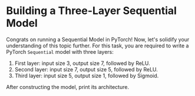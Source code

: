 # Building a Three-Layer Sequential Model

Congrats on running a Sequential Model in PyTorch! Now, let's solidify your understanding of this topic further. For this task, you are required to write a PyTorch `Sequential` model with three layers:

1. First layer: input size 3, output size 7, followed by ReLU.
2. Second layer: input size 7, output size 5, followed by ReLU.
3. Third layer: input size 5, output size 1, followed by Sigmoid.

After constructing the model, print its architecture.